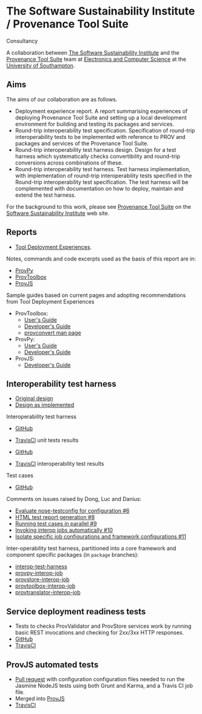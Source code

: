 # The Software Sustainability Institute / Provenance Tool Suite 
Consultancy

A collaboration between [The Software Sustainability Institute](http://www.software.ac.uk) and the [Provenance Tool Suite](http://provenance.ecs.soton.ac.uk/) team at [Electronics and Computer Science](http://www.ecs.soton.ac.uk) at the [University of Southampton](http://www.soton.ac.uk).

## Aims

The aims of our collaboration are as follows.

* Deployment experience report. A report summarising experiences of deploying Provenance Tool Suite and setting up a local development environment for building and testing its packages and services.
* Round-trip interoperability test specification. Specification of round-trip interoperability tests to be implemented with reference to PROV and packages and services of the Provenance Tool Suite.
* Round-trip interoperability test harness design. Design for a test harness which systematically checks convertibility and round-trip conversions across combinations of these.
* Round-trip interoperability test harness. Test harness implementation, with implementation of round-trip interoperability tests specified in the Round-trip interoperability test specification. The test harness will be complemented with documentation on how to deploy, maintain and extend the test harness.

For the background to this work, please see [Provenance Tool Suite](http://www.software.ac.uk/who-do-we-work/provenance-tool-suite) on the [Software Sustainability Institute](http://www.software.ac.uk) web site.

## Reports

* [Tool Deployment Experiences](./ToolsDeployment.md). 

Notes, commands and code excerpts used as the basis of this report are in:

* [ProvPy](./ProvPy/ProvPy.md)
* [ProvToolbox](./ProvToolbox/ProvToolbox.md)
* [ProvJS](./ProvJS/ProvJS.md)

Sample guides based on current pages and adopting recommendations from Tool Deployment Experiences

* ProvToolbox:
  - [User's Guide](./ProvToolbox/UsersGuide.md)
  - [Developer's Guide](./ProvToolbox/DevelopersGuide.md)
  - [provconvert man page](./ProvToolbox/manpage.md)
* ProvPy:
  - [User's Guide](./ProvPy/UsersGuide.md)
  - [Developer's Guide](./ProvPy/DevelopersGuide.md)
* ProvJS:
  - [Developer's Guide](./ProvJS/DevelopersGuide.md)

## Interoperability test harness
 
* [Original design](./InteroperabilityTestHarness.md)
* [Design as 
implemented](https://github.com/prov-suite/interop-test-harness/blob/master/docs/Design.md)

Interoperability test harness

* [GitHub](https://github.com/prov-suite/interop-test-harness)
* [TravisCI](https://travis-ci.org/prov-suite/interop-test-harness) unit tests results

* [GitHub](https://github.com/prov-suite/interop-test-runner)
* [TravisCI](https://travis-ci.org/prov-suite/interop-test-runner) interoperability test results

Test cases

* [GitHub](https://github.com/prov-suite/testcases)

Comments on issues raised by Dong, Luc and Danius:

* [Evaluate nose-testconfig for configuration #6](https://github.com/prov-suite/interop-test-harness/issues/6)
* [HTML test report generation #8](https://github.com/prov-suite/interop-test-harness/issues/8)
* [Running test cases in parallel #9](https://github.com/prov-suite/interop-test-harness/issues/9)
* [Invoking interop jobs automatically #10](https://github.com/prov-suite/interop-test-harness/issues/10)
* [Isolate specific job configurations and framework configurations #11](https://github.com/prov-suite/interop-test-harness/issues/11)

Inter-operability test harness, partitioned into a core framework and component specific packages (in `package` branches):

* [interop-test-harness](https://github.com/prov-suite/interop-test-harness/tree/package)
* [provpy-interop-job](https://github.com/prov-suite/provpy-interop-job/tree/package)
* [provstore-interop-job](https://github.com/prov-suite/provstore-interop-job/tree/package)
* [provtoolbox-interop-job](https://github.com/prov-suite/provtoolbox-interop-job/tree/package)
* [provtranslator-interop-job](https://github.com/prov-suite/provtranslator-interop-job/tree/package)

## Service deployment readiness tests

* Tests to checks ProvValidator and ProvStore services work by running basic REST invocations and checking for 2xx/3xx HTTP responses.
* [GitHub](https://github.com/prov-suite/service-tests)
* [TravisCI](https://travis-ci.org/prov-suite/service-tests)

## ProvJS automated tests

* [Pull request](https://github.com/prov-suite/provjs/pull/1) with configuration configuration files needed to run the Jasmine NodeJS tests using both Grunt and Karma, and a Travis CI job file. 
* Merged into [ProvJS](https://github.com/prov-suite/provjs)
* [TravisCI](https://travis-ci.org/prov-suite/provjs)
